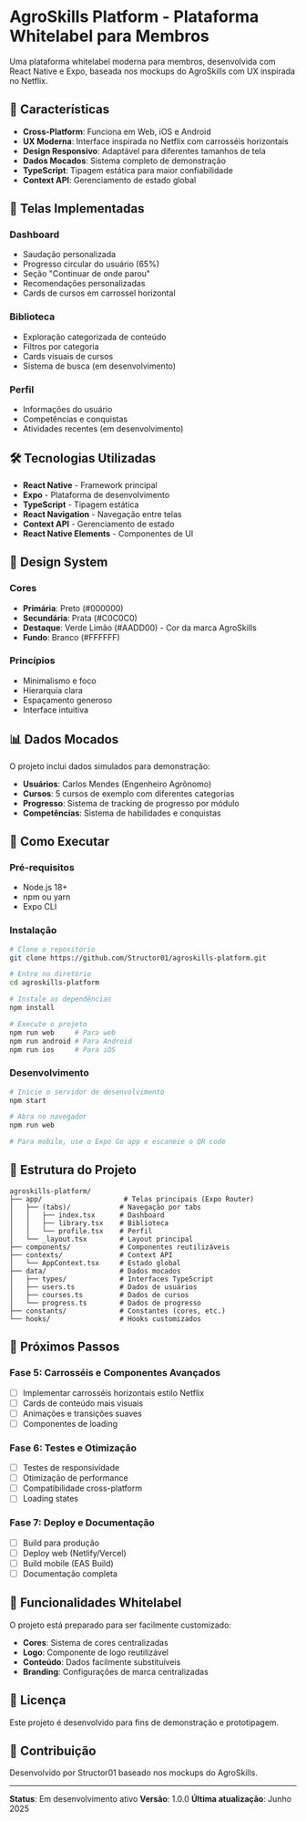 # AgroSkills Platform - Plataforma Whitelabel para Membros

Uma plataforma whitelabel moderna para membros, desenvolvida com React Native e Expo, baseada nos mockups do AgroSkills com UX inspirada no Netflix.

## 🚀 Características

- **Cross-Platform**: Funciona em Web, iOS e Android
- **UX Moderna**: Interface inspirada no Netflix com carrosséis horizontais
- **Design Responsivo**: Adaptável para diferentes tamanhos de tela
- **Dados Mocados**: Sistema completo de demonstração
- **TypeScript**: Tipagem estática para maior confiabilidade
- **Context API**: Gerenciamento de estado global

## 📱 Telas Implementadas

### Dashboard
- Saudação personalizada
- Progresso circular do usuário (65%)
- Seção "Continuar de onde parou"
- Recomendações personalizadas
- Cards de cursos em carrossel horizontal

### Biblioteca
- Exploração categorizada de conteúdo
- Filtros por categoria
- Cards visuais de cursos
- Sistema de busca (em desenvolvimento)

### Perfil
- Informações do usuário
- Competências e conquistas
- Atividades recentes (em desenvolvimento)

## 🛠 Tecnologias Utilizadas

- **React Native** - Framework principal
- **Expo** - Plataforma de desenvolvimento
- **TypeScript** - Tipagem estática
- **React Navigation** - Navegação entre telas
- **Context API** - Gerenciamento de estado
- **React Native Elements** - Componentes de UI

## 🎨 Design System

### Cores
- **Primária**: Preto (#000000)
- **Secundária**: Prata (#C0C0C0)
- **Destaque**: Verde Limão (#AADD00) - Cor da marca AgroSkills
- **Fundo**: Branco (#FFFFFF)

### Princípios
- Minimalismo e foco
- Hierarquia clara
- Espaçamento generoso
- Interface intuitiva

## 📊 Dados Mocados

O projeto inclui dados simulados para demonstração:

- **Usuários**: Carlos Mendes (Engenheiro Agrônomo)
- **Cursos**: 5 cursos de exemplo com diferentes categorias
- **Progresso**: Sistema de tracking de progresso por módulo
- **Competências**: Sistema de habilidades e conquistas

## 🚀 Como Executar

### Pré-requisitos
- Node.js 18+
- npm ou yarn
- Expo CLI

### Instalação
```bash
# Clone o repositório
git clone https://github.com/Structor01/agroskills-platform.git

# Entre no diretório
cd agroskills-platform

# Instale as dependências
npm install

# Execute o projeto
npm run web     # Para web
npm run android # Para Android
npm run ios     # Para iOS
```

### Desenvolvimento
```bash
# Inicie o servidor de desenvolvimento
npm start

# Abra no navegador
npm run web

# Para mobile, use o Expo Go app e escaneie o QR code
```

## 📁 Estrutura do Projeto

```
agroskills-platform/
├── app/                    # Telas principais (Expo Router)
│   ├── (tabs)/            # Navegação por tabs
│   │   ├── index.tsx      # Dashboard
│   │   ├── library.tsx    # Biblioteca
│   │   └── profile.tsx    # Perfil
│   └── _layout.tsx        # Layout principal
├── components/            # Componentes reutilizáveis
├── contexts/              # Context API
│   └── AppContext.tsx     # Estado global
├── data/                  # Dados mocados
│   ├── types/             # Interfaces TypeScript
│   ├── users.ts           # Dados de usuários
│   ├── courses.ts         # Dados de cursos
│   └── progress.ts        # Dados de progresso
├── constants/             # Constantes (cores, etc.)
└── hooks/                 # Hooks customizados
```

## 🎯 Próximos Passos

### Fase 5: Carrosséis e Componentes Avançados
- [ ] Implementar carrosséis horizontais estilo Netflix
- [ ] Cards de conteúdo mais visuais
- [ ] Animações e transições suaves
- [ ] Componentes de loading

### Fase 6: Testes e Otimização
- [ ] Testes de responsividade
- [ ] Otimização de performance
- [ ] Compatibilidade cross-platform
- [ ] Loading states

### Fase 7: Deploy e Documentação
- [ ] Build para produção
- [ ] Deploy web (Netlify/Vercel)
- [ ] Build mobile (EAS Build)
- [ ] Documentação completa

## 🔧 Funcionalidades Whitelabel

O projeto está preparado para ser facilmente customizado:

- **Cores**: Sistema de cores centralizadas
- **Logo**: Componente de logo reutilizável
- **Conteúdo**: Dados facilmente substituíveis
- **Branding**: Configurações de marca centralizadas

## 📝 Licença

Este projeto é desenvolvido para fins de demonstração e prototipagem.

## 👥 Contribuição

Desenvolvido por Structor01 baseado nos mockups do AgroSkills.

---

**Status**: Em desenvolvimento ativo
**Versão**: 1.0.0
**Última atualização**: Junho 2025

